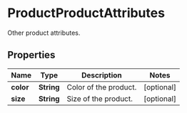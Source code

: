

# ProductProductAttributes

Other product attributes.

## Properties

| Name | Type | Description | Notes |
|------------ | ------------- | ------------- | -------------|
|**color** | **String** | Color of the product. |  [optional] |
|**size** | **String** | Size of the product. |  [optional] |



